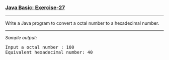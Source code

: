 ### [Java Basic: Exercise-27](https://www.w3resource.com/java-exercises/basic/java-basic-exercise-27.php)

***
Write a Java program to convert a octal number to a hexadecimal number.
***
_Sample output:_
<pre>
Input a octal number : 100                                                                                    
Equivalent hexadecimal number: 40 
</pre>